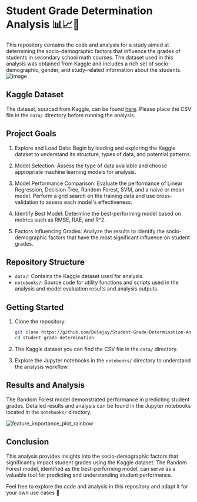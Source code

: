 # Student Grade Determination Analysis 📊📈👀

This repository contains the code and analysis for a study aimed at determining the socio-demographic factors that influence the grades of students in secondary school math courses. The dataset used in this analysis was obtained from Kaggle and includes a rich set of socio-demographic, gender, and study-related information about the students.
![image](https://github.com/Dulajay/Student-Grade-Determination-Analysis/assets/151004273/46e3b2c5-fa69-409a-8bf5-3b69cbfbd90e)
## Kaggle Dataset

The dataset, sourced from Kaggle, can be found [here](https://www.kaggle.com/datasets/alejandraalvarado/student-mat). Please place the CSV file in the `data/` directory before running the analysis.

## Project Goals

1. Explore and Load Data: Begin by loading and exploring the Kaggle dataset to understand its structure, types of data, and potential patterns.

2. Model Selection: Assess the type of data available and choose appropriate machine learning models for analysis.

3. Model Performance Comparison: Evaluate the performance of Linear Regression, Decision Tree, Random Forest, SVM, and a naive or mean model. Perform a grid search on the training data and use cross-validation to assess each model's effectiveness.

4. Identify Best Model: Determine the best-performing model based on metrics such as RMSE, RAE, and R^2.

5. Factors Influencing Grades: Analyze the results to identify the socio-demographic factors that have the most significant influence on student grades.

## Repository Structure

- `data/`: Contains the Kaggle dataset used for analysis.
- `notebooks/`: Source code for utility functions and scripts used in the analysis and model evaluation results and analysis outputs.

## Getting Started

1. Clone the repository:

   ```bash
   git clone https://github.com/Dulajay/Student-Grade-Determination-Analysis
   cd student-grade-determination
   ```
2. The Kaggle dataset you can find the CSV file in the `data/` directory.

3. Explore the Jupyter notebooks in the `notebooks/` directory to understand the analysis workflow.

## Results and Analysis

The Random Forest model demonstrated performance in predicting student grades. Detailed results and analysis can be found in the Jupyter notebooks located in the `notebooks/` directory.

![feature_importance_plot_rainbow](https://github.com/Dulajay/Student-Grade-Determination-Analysis/assets/151004273/519cabdf-ba70-4118-a637-e2b54e2ce9be)


## Conclusion

This analysis provides insights into the socio-demographic factors that significantly impact student grades using the Kaggle dataset. The Random Forest model, identified as the best-performing model, can serve as a valuable tool for predicting and understanding student performance.

Feel free to explore the code and analysis in this repository and adapt it for your own use cases 🚀
